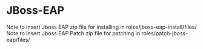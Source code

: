 # JBoss-EAP

Note to insert Jboss EAP zip file for installing in roles/jboss-eap-install/files/ <br />
Note to insert Jboss EAP Patch zip file for patching in roles/patch-jboss-eap/files/
